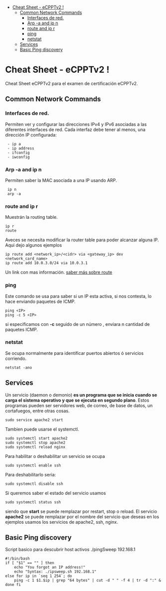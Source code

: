 - [Cheat Sheet - eCPPTv2 !](#cheat-sheet---ecpptv2--)
  * [Common Network Commands](#common-network-commands)
    + [Interfaces de red.](#interfaces-de-red)
    + [Arp -a and ip n](#arp--a-and-ip-n)
    + [route and ip r](#route-and-ip-r)
    + [ping](#ping)
    + [netstat](#netstat)
  * [Services](#services)
  * [Basic Ping discovery](#basic-ping-discovery)

# Cheat Sheet - eCPPTv2 !
Cheat Sheet eCPPTv2 para el examen de certificación eCPPTv2.

## Common Network Commands
### Interfaces de red.
Permiten ver y configurar las direcciones IPv4 y IPv6 asociadas a las diferentes interfaces de red. Cada interfaz debe tener al menos, una dirección IP configurada:

     - ip a
     - ip address
     - ifconfig
     - iwconfig

  ### Arp -a and ip n
  Permiten saber la MAC asociada a una IP usando ARP.
  
     ip n
     arp -a
### route and ip r
Muestrán la routing table.

    ip r
    route
   Aveces se necesita modificar la router table para poder alcanzar alguna IP. Aqui dejo algunos ejemplos
   

    ip route add <network_ip>/<cidr> via <gateway_ip> dev <network_card_name>
    ip route add 10.0.3.0/24 via 10.0.3.1
   
   Un link con mas información. [saber más sobre route](https://devconnected.com/how-to-add-route-on-linux/)
   ### ping
   Este comando se usa para saber si un IP esta activa, si nos contesta, lo hace enviando paquetes de ICMP.
   

    ping <IP>
    ping -c 5 <IP>
   si especificamos con **-c** seguido de un número , enviara n cantidad de paquetes ICMP.  
   
### netstat
Se ocupa normalmente para identificar puertos abiertos ó servicios corriendo.

    netstat -ano
## Services
Un servicio (daemon o demonio) **es un programa que se inicia cuando se carga el sistema operativo y que se ejecuta en segundo plano**. Estos programas pueden ser servidores web, de correo, de base de datos, un cortafuegos, entre otras cosas.

    sudo service apache2 start

Tambien puede usarse el systemctl.

    sudo systemctl start apache2
    sudo systemctl stop apache2
    sudo systemctl reload nginx

Para habilitar o deshabilitar un servicio se ocupa

    sudo systemctl enable ssh

Para deshabilitarlo seria:

    sudo systemctl disable ssh

Si queremos saber el estado del servicio usamos 

    sudo systemctl status ssh

siendo que **start** se puede remplazar por restart, stop o reload. El servicio **apache2** se puede remplazar por el nombre del servicio que deseas en los ejemplos usamos los servicios de apache2, ssh, nginx.
## Basic Ping discovery 
Script basico para descubrir host activos ./pingSweep 192.168.1

    #!/bin/bash 
    if [ "$1" == "" ] then 
	    echo "You forgot an IP address!" 
	    echo "Syntax: ./ipsweep.sh 192.168.1" 
	else for ip in `seq 1 254`; do
		ping -c 1 $1.$ip | grep "64 bytes" | cut -d " " -f 4 | tr -d ":" & 
	done fi
